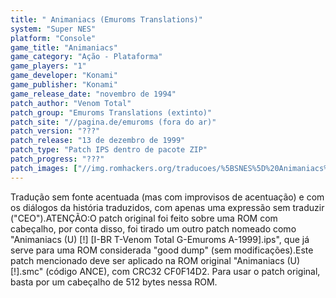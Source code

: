 ```yaml
---
title: " Animaniacs (Emuroms Translations)"
system: "Super NES"
platform: "Console"
game_title: "Animaniacs"
game_category: "Ação - Plataforma"
game_players: "1"
game_developer: "Konami"
game_publisher: "Konami"
game_release_date: "novembro de 1994"
patch_author: "Venom Total"
patch_group: "Emuroms Translations (extinto)"
patch_site: "//pagina.de/emuroms (fora do ar)"
patch_version: "???"
patch_release: "13 de dezembro de 1999"
patch_type: "Patch IPS dentro de pacote ZIP"
patch_progress: "???"
patch_images: ["//img.romhackers.org/traducoes/%5BSNES%5D%20Animaniacs%20-%20Emuroms%20-%201.png","//img.romhackers.org/traducoes/%5BSNES%5D%20Animaniacs%20-%20Emuroms%20-%202.png","//img.romhackers.org/traducoes/%5BSNES%5D%20Animaniacs%20-%20Emuroms%20-%203.png"]
---
```

Tradução sem fonte acentuada (mas com improvisos de acentuação) e com os diálogos da história traduzidos, com apenas uma expressão sem traduzir ("CEO").ATENÇÃO:O patch original foi feito sobre uma ROM com cabeçalho, por conta disso, foi tirado um outro patch nomeado como "Animaniacs (U) [!] [I-BR T-Venom Total G-Emuroms A-1999].ips", que já serve para uma ROM considerada "good dump" (sem modificações).Este patch mencionado deve ser aplicado na ROM original "Animaniacs (U) [!].smc" (código ANCE), com CRC32 CF0F14D2. Para usar o patch original, basta por um cabeçalho de 512 bytes nessa ROM.